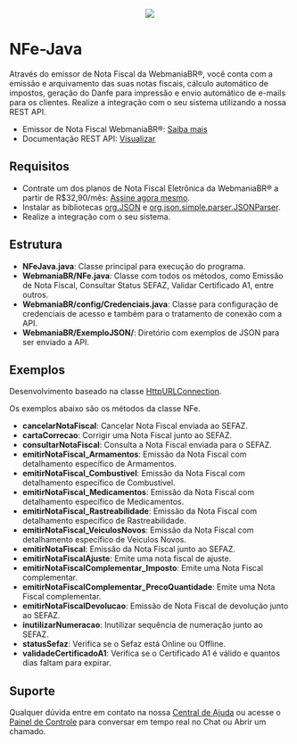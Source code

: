 <p align="center">
  <img src="https://wmbr.s3.amazonaws.com/img/logo_webmaniabr_github.png">
</p>

# NFe-Java

Através do emissor de Nota Fiscal da WebmaniaBR®, você conta com a emissão e arquivamento das suas notas fiscais, cálculo automático de impostos, geração do Danfe para impressão e envio automático de e-mails para os clientes. Realize a integração com o seu sistema utilizando a nossa REST API.

- Emissor de Nota Fiscal WebmaniaBR®: [Saiba mais](https://webmaniabr.com/nota-fiscal-eletronica/)
- Documentação REST API: [Visualizar](https://webmaniabr.com/docs/rest-api-nfe/)

## Requisitos

- Contrate um dos planos de Nota Fiscal Eletrônica da WebmaniaBR® a partir de R$32,90/mês: [Assine agora mesmo](https://webmaniabr.com/nota-fiscal-eletronica/).
- Instalar as bibliotecas [org.JSON](https://github.com/stleary/JSON-java) e [org.json.simple.parser.JSONParser](https://jar-download.com/maven-repository-class-search.php?search_box=%20org.json.simple.parser.JSONParser).
- Realize a integração com o seu sistema.

## Estrutura

- **NFeJava.java**: Classe principal para execução do programa.
- **WebmaniaBR/NFe.java**: Classe com todos os métodos, como Emissão de Nota Fiscal, Consultar Status SEFAZ, Validar Certificado A1, entre outros.
- **WebmaniaBR/config/Credenciais.java**: Classe para configuração de credenciais de acesso e também para o tratamento de conexão com a API.
- **WebmaniaBR/ExemploJSON/**: Diretório com exemplos de JSON para ser enviado a API.

## Exemplos

Desenvolvimento baseado na classe [HttpURLConnection](https://docs.oracle.com/javase/8/docs/api/java/net/HttpURLConnection.html).

Os exemplos abaixo são os métodos da classe NFe.

- **cancelarNotaFiscal**: Cancelar Nota Fiscal enviada ao SEFAZ.
- **cartaCorrecao**: Corrigir uma Nota Fiscal junto ao SEFAZ.
- **consultarNotaFiscal**: Consulta a Nota Fiscal enviada para o SEFAZ.
- **emitirNotaFiscal_Armamentos**: Emissão da Nota Fiscal com detalhamento específico de Armamentos.
- **emitirNotaFiscal_Combustivel**: Emissão da Nota Fiscal com detalhamento específico de Combustivel.
- **emitirNotaFiscal_Medicamentos**: Emissão da Nota Fiscal com detalhamento específico de Medicamentos.
- **emitirNotaFiscal_Rastreabilidade**: Emissão da Nota Fiscal com detalhamento específico de Rastreabilidade.
- **emitirNotaFiscal_VeiculosNovos**: Emissão da Nota Fiscal com detalhamento específico de Veiculos Novos.
- **emitirNotaFiscal**: Emissão da Nota Fiscal junto ao SEFAZ.
- **emitirNotaFiscalAjuste**: Emite uma nota fiscal de ajuste.
- **emitirNotaFiscalComplementar_Imposto**: Emite uma Nota Fiscal complementar.
- **emitirNotaFiscalComplementar_PrecoQuantidade**: Emite uma Nota Fiscal complementar.
- **emitirNotaFiscalDevolucao**: Emissão de Nota Fiscal de devolução junto ao SEFAZ.
- **inutilizarNumeracao**: Inutilizar sequência de numeração junto ao SEFAZ.
- **statusSefaz**: Verifica se o Sefaz está Online ou Offline.
- **validadeCertificadoA1**: Verifica se o Certificado A1 é válido e quantos dias faltam para expirar.

## Suporte

Qualquer dúvida entre em contato na nossa [Central de Ajuda](https://ajuda.webmaniabr.com) ou acesse o [Painel de Controle](https://webmaniabr.com/painel/) para conversar em tempo real no Chat ou Abrir um chamado.
